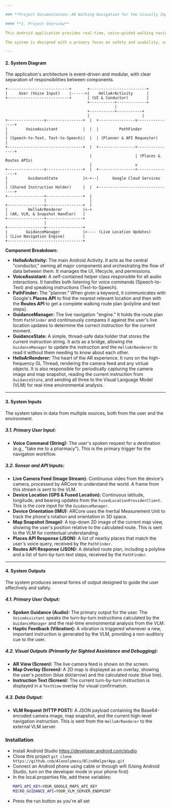 ```yaml
---

### **Project Documentation: AR Walking Navigation for the Visually Impaired**

#### **1. Project Overview**

This Android application provides real-time, voice-guided walking navigation for visually impaired users by leveraging Augmented Reality (AR) and Google Maps (Routes API) services. The user can speak a desired destination type (e.g., "cafe," "supermarket"), and the application will find the nearest matching location, calculate a walking route, and provide continuous spoken instructions overlaid on the live camera feed.

The system is designed with a primary focus on safety and usability, using a combination of environmental understanding through AR, precise location data, and clear, actionable voice feedback. It uses a custom-built navigation engine that integrates several APIs to deliver a seamless user experience.

---
```


#### **2. System Diagram**

The application's architecture is event-driven and modular, with clear separation of responsibilities between components.

```
+---------------------------+       +-------------------------+
|     User (Voice Input)    |------>|    HelloArActivity      |
+---------------------------+       | (UI & Conductor)        |
                                    +-----------+-------------+
                                                |
                                    +-----------+-----------+
                                    |                       |
+----------------v----------------+  |  +----------------v----------------+
|        VoiceAssistant           |  |  |         PathFinder            |
| (Speech-to-Text, Text-to-Speech)|  |  | (Planner & API Requester)     |
+---------------------------------+  |  +----------------+----------------+
                                     |                   | (Places & Routes APIs)
                                     |                   v
+----------------v----------------+  |  +----------------+----------------+
|         GuidanceState           |<-+--|      Google Cloud Services      |
| (Shared Instruction Holder)     |  |  +---------------------------------+
+----------------+----------------+  |
                 |                   |
+----------------v----------------+  |
|         HelloArRenderer         |<-+
| (AR, VLM, & Snapshot Handler)   |
+----------------+----------------+
                 |
+----------------v----------------+
|        GuidanceManager          |<---- (Live Location Updates)
| (Live Navigation Engine)        |
+---------------------------------+

```

**Component Breakdown:**

*   **HelloArActivity:** The main Android Activity. It acts as the central "conductor," owning all major components and orchestrating the flow of data between them. It manages the UI, lifecycle, and permissions.
*   **VoiceAssistant:** A self-contained helper class responsible for all audio interactions. It handles both listening for voice commands (Speech-to-Text) and speaking instructions (Text-to-Speech).
*   **PathFinder:** The "planner." When given a keyword, it communicates with Google's **Places API** to find the nearest relevant location and then with the **Routes API** to get a complete walking route plan (polyline and text steps).
*   **GuidanceManager:** The live navigation "engine." It holds the route plan from `PathFinder` and continuously compares it against the user's live location updates to determine the correct instruction for the current moment.
*   **GuidanceState:** A simple, thread-safe data holder that stores the current instruction string. It acts as a bridge, allowing the `GuidanceManager` to update the instruction and the `HelloArRenderer` to read it without them needing to know about each other.
*   **HelloArRenderer:** The heart of the AR experience. It runs on the high-frequency GL Thread, rendering the camera feed and any virtual objects. It is also responsible for periodically capturing the camera image and map snapshot, reading the current instruction from `GuidanceState`, and sending all three to the Visual Language Model (VLM) for real-time environmental analysis.

---

#### **3. System Inputs**

The system takes in data from multiple sources, both from the user and the environment.

##### **3.1. Primary User Input:**
*   **Voice Command (String):** The user's spoken request for a destination (e.g., "take me to a pharmacy"). This is the primary trigger for the navigation workflow.

##### **3.2. Sensor and API Inputs:**
*   **Live Camera Feed (Image Stream):** Continuous video from the device's camera, processed by ARCore to understand the world. A frame from this stream is sent to the VLM.
*   **Device Location (GPS & Fused Location):** Continuous latitude, longitude, and bearing updates from the `FusedLocationProviderClient`. This is the core input for the `GuidanceManager`.
*   **Device Orientation (IMU):** ARCore uses the Inertial Measurement Unit to track the phone's rotation and orientation in 3D space.
*   **Map Snapshot (Image):** A top-down 2D image of the current map view, showing the user's position relative to the calculated route. This is sent to the VLM for contextual understanding.
*   **Places API Response (JSON):** A list of nearby places that match the user's voice query, received by the `PathFinder`.
*   **Routes API Response (JSON):** A detailed route plan, including a polyline and a list of turn-by-turn text steps, received by the `PathFinder`.

---

#### **4. System Outputs**

The system produces several forms of output designed to guide the user effectively and safely.

##### **4.1. Primary User Output:**
*   **Spoken Guidance (Audio):** The primary output for the user. The `VoiceAssistant` speaks the turn-by-turn instructions calculated by the `GuidanceManager` and the real-time environmental analysis from the VLM.
*   **Haptic Feedback (Vibration):** A vibration is triggered whenever a new, important instruction is generated by the VLM, providing a non-auditory cue to the user.

##### **4.2. Visual Outputs (Primarily for Sighted Assistance and Debugging):**
*   **AR View (Screen):** The live camera feed is shown on the screen.
*   **Map Overlay (Screen):** A 2D map is displayed as an overlay, showing the user's position (blue dot/arrow) and the calculated route (blue line).
*   **Instruction Text (Screen):** The current turn-by-turn instruction is displayed in a `TextView` overlay for visual confirmation.

##### **4.3. Data Output:**
*   **VLM Request (HTTP POST):** A JSON payload containing the Base64-encoded camera image, map snapshot, and the current high-level navigation instruction. This is sent from the `HelloArRenderer` to the external VLM server.

### **Installation**
* Install Android Studio https://developer.android.com/studio
* Clone this project ``` git clone https://github.com/Alonelymess/BlindHelperApp.git ```
* Connect an Android phone using cable or through wifi (Using Android Studio, turn on the developer mode in your phone first)
* In the local.properties file, add these variables:
  ```bash
  MAPS_API_KEY=YOUR_GOOGLE_MAPS_API_KEY
  MICRO_GUIDANCE_API=YOUR_VLM_SERVER_ENDPOINT
  ```
* Press the run button as you're all set
